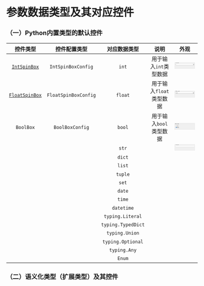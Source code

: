 # 参数数据类型及其对应控件

### （一）Python内置类型的默认控件

 

|              控件类型              |     控件配置类型     |    对应数据类型    |          说明           |                   外观                    |
| :--------------------------------: | :------------------: | :----------------: | :---------------------: | :---------------------------------------: |
|   [`IntSpinBox`](widgets/int.md)   |  `IntSpinBoxConfig`  |       `int`        |  用于输入`int`类型数据  |   ![intspin.png](../images/intspin.png)   |
| [`FloatSpinBox`](widgets/float.md) | `FloatSpinBoxConfig` |      `float`       | 用于输入`float`类型数据 | ![floatspin.png](../images/floatspin.png) |
|             `BoolBox`              |   `BoolBoxConfig`    |       `bool`       | 用于输入`bool`类型数据  |   ![boolbox.png](../images/boolbox.png)   |
|                                    |                      |       `str`        |                         |  ![lineedit.png](../images/lineedit.png)  |
|                                    |                      |       `dict`       |                         |                                           |
|                                    |                      |       `list`       |                         |                                           |
|                                    |                      |      `tuple`       |                         |                                           |
|                                    |                      |       `set`        |                         |                                           |
|                                    |                      |       `date`       |                         |                                           |
|                                    |                      |       `time`       |                         |                                           |
|                                    |                      |     `datetime`     |                         |                                           |
|                                    |                      |  `typing.Literal`  |                         |                                           |
|                                    |                      | `typing.TypedDict` |                         |                                           |
|                                    |                      |   `typing.Union`   |                         |                                           |
|                                    |                      | `typing.Optional`  |                         |                                           |
|                                    |                      |    `typing.Any`    |                         |                                           |
|                                    |                      |       `Enum`       |                         |                                           |



### （二）语义化类型（扩展类型）及其控件

